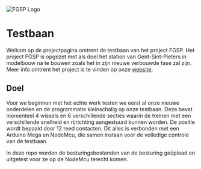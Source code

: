 ![FGSP Logo](http://lln.ptieeklo.be/assets/images/logo-142x128-70.jpg)

# Testbaan
Welkom op de projectpagina omtrent de testbaan van het project FGSP. Het project FGSP is opgezet met als doel het station van Gent-Sint-Pieters in modelbouw na te bouwen zoals het in zijn nieuwe verbouwde fase zal zijn. Meer info omtrent het project is te vinden op onze [website](http://lln.ptieeklo.be/).

## Doel
Voor we beginnen met het echte werk testen we eerst al onze nieuwe onderdelen en de programmatie kleinschalig op onze testbaan. Deze bevat momenteel 4 wissels en 6 verschillende secties waarin de treinen met een verschillende snelheid en rijrichting aangestuurd kunnen worden. De positie wordt bepaald door 12 reed contacten. Dit alles is verbonden met een Arduino Mega en NodeMcu, die samen instaan voor de volledige controle van de testbaan.

In deze repo worden de besturingsbestanden van de besturing geüpload en uitgetest voor ze op de NodeMcu terecht komen.
